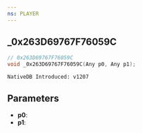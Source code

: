 ```yaml
---
ns: PLAYER
---
```

## _0x263D69767F76059C

```c
// 0x263D69767F76059C
void _0x263D69767F76059C(Any p0, Any p1);
```

```
NativeDB Introduced: v1207
```

## Parameters
* **p0**:
* **p1**:
